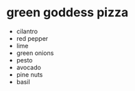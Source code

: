 # green goddess pizza

- cilantro
- red pepper
- lime
- green onions
- pesto
- avocado
- pine nuts
- basil
